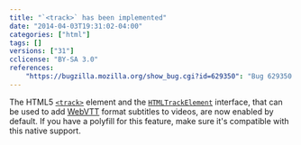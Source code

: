 ```yaml
---
title: "`<track>` has been implemented"
date: "2014-04-03T19:31:02-04:00"
categories: ["html"]
tags: []
versions: ["31"]
cclicense: "BY-SA 3.0"
references:
    "https://bugzilla.mozilla.org/show_bug.cgi?id=629350": "Bug 629350 – Implement the track element"
---
```

The HTML5 [`<track>`](https://developer.mozilla.org/en-US/docs/Web/HTML/Element/track) element and the [`HTMLTrackElement`](https://developer.mozilla.org/en-US/docs/Web/API/HTMLTrackElement) interface, that can be used to add [WebVTT](https://developer.mozilla.org/en-US/docs/HTML/WebVTT) format subtitles to videos, are now enabled by default. If you have a polyfill for this feature, make sure it's compatible with this native support.
